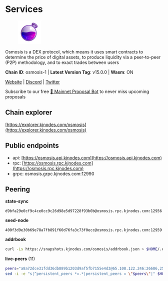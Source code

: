 # Services

<figure><img src="https://raw.githubusercontent.com/kj89/cosmos-images/main/logos/osmosis.png" alt=""><figcaption></figcaption></figure>

Osmosis is a DEX protocol, which means it uses smart contracts  to determine the price of digital assets, to produce liquidity  via a peer-to-peer (P2P) methodology, and to exact trades between users

**Chain ID**: osmosis-1 | **Latest Version Tag**: v15.0.0 | **Wasm**: ON

[Website](https://osmosis.zone) | [Discord](https://discord.gg/osmosis) | [Twitter](https://twitter.com/osmosiszone)



Subscribe to our free [🤖 Mainnet Proposal Bot](https://t.me/kjnodes_proposal_bot) to never miss upcoming proposals


## Chain explorer
[https://explorer.kjnodes.com/osmosis](https://explorer.kjnodes.com/osmosis)

## Public endpoints

* api: [https://osmosis.api.kjnodes.com](https://osmosis.api.kjnodes.com)
* rpc: [https://osmosis.rpc.kjnodes.com](https://osmosis.rpc.kjnodes.com)
* grpc: osmosis.grpc.kjnodes.com:12990

## Peering

**state-sync**

```text
d9bfa29e0cf9c4ce0cc9c26d98e5d97228f93b0b@osmosis.rpc.kjnodes.com:12956
```

**seed-node**

```text
400f3d9e30b69e78a7fb891f60d76fa3c73f0ecc@osmosis.rpc.kjnodes.com:12959
```

**addrbook**
```bash
curl -Ls https://snapshots.kjnodes.com/osmosis/addrbook.json > $HOME/.osmosisd/config/addrbook.json
```

**live-peers** (11)
```bash
peers="a8a72dce31fdd36db889b1203d9af5fb7155e4d3@65.108.122.246:26686,253bc0e57f48cb4f70493e6109b756208e20e8fe@135.181.171.121:26656,4e38d3caa1554d7f46a2654fa9997554c13f61f2@95.216.96.61:26656,ac2fbcb5de633d136a942c28c3049e3edbc6e69a@85.239.233.61:2000,d0d4b88110767c503baa8a618cfd7e284482f8dc@37.120.245.11:26656,9203fbde463bd66bb451da3de390c7d3515c2bf2@65.108.46.248:26656,f3262b9f490720920b0002fadd500af1cef3e6a6@51.222.40.84:26656,6e9b0cf3ea78a9a540c75a4cfeb0c6a54b73fee4@65.108.127.166:26656,42f42a4b3527b927d5002d45abd37f66ecdd4861@51.178.74.75:16656,c7fb97358712f447ca0689e814fe8c965a71b314@65.21.133.114:26656,d9bfa29e0cf9c4ce0cc9c26d98e5d97228f93b0b@65.109.88.38:12956"
sed -i -e "s|^persistent_peers *=.*|persistent_peers = \"$peers\"|" $HOME/.osmosisd/config/config.toml
```
